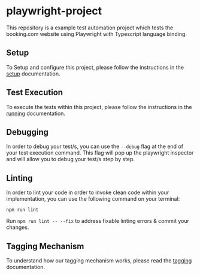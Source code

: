 # playwright-project

This repository is a example test automation project which tests the booking.com website using Playwright with Typescript language binding.

## Setup

To Setup and configure this project, please follow the instructions in the [setup](docs/setup.md) documentation.

## Test Execution

To execute the tests within this project, please follow the instructions in the [running](docs/running.md) documentation.

## Debugging

In order to debug your test/s, you can use the `--debug` flag at the end of your test execution command. This flag will pop up the playwright inspector and will allow you to debug your test/s step by step.

## Linting

In order to lint your code in order to invoke clean code within your implementation, you can use the following command on your terminal:

`npm run lint`

Run `npm run lint -- --fix` to address fixable linting errors & commit your changes.

## Tagging Mechanism

To understand how our tagging mechanism works, please read the [tagging](docs/tagging.md) documentation.